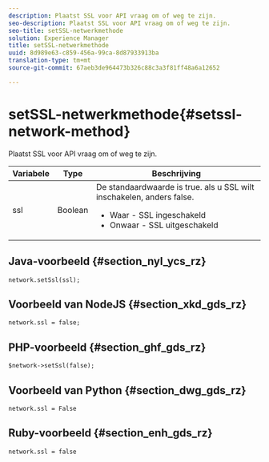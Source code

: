 ```yaml
---
description: Plaatst SSL voor API vraag om of weg te zijn.
seo-description: Plaatst SSL voor API vraag om of weg te zijn.
seo-title: setSSL-netwerkmethode
solution: Experience Manager
title: setSSL-netwerkmethode
uuid: 8d989e63-c859-456a-99ca-8d87933913ba
translation-type: tm+mt
source-git-commit: 67aeb3de964473b326c88c3a3f81ff48a6a12652

---
```



# setSSL-netwerkmethode{#setssl-network-method}

Plaatst SSL voor API vraag om of weg te zijn.

| Variabele | Type | Beschrijving |
|--- |--- |--- |
| ssl | Boolean | De standaardwaarde is true. als u SSL wilt inschakelen, anders false. <br><ul><li>Waar - SSL ingeschakeld </li><li>Onwaar - SSL uitgeschakeld</li></ul> |

## Java-voorbeeld {#section_nyl_ycs_rz}

```
network.setSsl(ssl); 
```

## Voorbeeld van NodeJS {#section_xkd_gds_rz}

```
network.ssl = false; 
```

## PHP-voorbeeld {#section_ghf_gds_rz}

```
$network->setSsl(false); 
```

## Voorbeeld van Python {#section_dwg_gds_rz}

```
network.ssl = False 
```

## Ruby-voorbeeld {#section_enh_gds_rz}

```
network.ssl = false 
```
